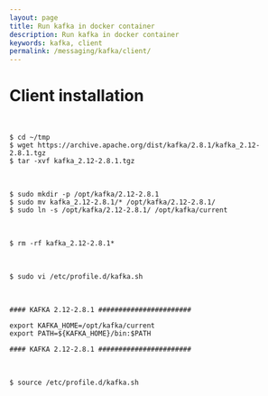```yaml
---
layout: page
title: Run kafka in docker container
description: Run kafka in docker container
keywords: kafka, client
permalink: /messaging/kafka/client/
---
```


# Client installation

<br/>

    $ cd ~/tmp
    $ wget https://archive.apache.org/dist/kafka/2.8.1/kafka_2.12-2.8.1.tgz
    $ tar -xvf kafka_2.12-2.8.1.tgz

<br/>

    $ sudo mkdir -p /opt/kafka/2.12-2.8.1
    $ sudo mv kafka_2.12-2.8.1/* /opt/kafka/2.12-2.8.1/
    $ sudo ln -s /opt/kafka/2.12-2.8.1/ /opt/kafka/current

<br/>

    $ rm -rf kafka_2.12-2.8.1*

<br/>

    $ sudo vi /etc/profile.d/kafka.sh

<br/>

```
#### KAFKA 2.12-2.8.1 #######################

export KAFKA_HOME=/opt/kafka/current
export PATH=${KAFKA_HOME}/bin:$PATH

#### KAFKA 2.12-2.8.1 #######################
```

<br/>

```
$ source /etc/profile.d/kafka.sh
```
